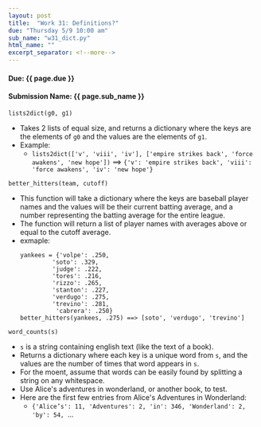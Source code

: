 ```yaml
---
layout: post
title:  "Work 31: Definitions?"
due: "Thursday 5/9 10:00 am"
sub_name: "w31_dict.py"
html_name: ""
excerpt_separator: <!--more-->
---
```


#### Due: {{ page.due }}
#### Submission Name: {{ page.sub_name }}

`lists2dict(g0, g1)`
* Takes 2 lists of equal size, and returns a dictionary where the keys are the elements of `g0` and the values are the elements of `g1`.
* Example:
  * `lists2dict(['v', 'viii', 'iv'], ['empire strikes back', 'force awakens', 'new hope'])` ==> `{'v': 'empire strikes back', 'viii': 'force awakens', 'iv': 'new hope'}`


`better_hitters(team, cutoff)`
* This function will take a dictionary where the keys are baseball player names and the values will be their current batting average, and a number representing the batting average for the entire league.
* The function will return a list of player names with averages above or equal to the cutoff average.
* exmaple:
  ```
  yankees = {'volpe': .250,
           'soto': .329,
           'judge': .222,
           'tores': .216,
           'rizzo': .265,
           'stanton': .227,
           'verdugo': .275,
           'trevino': .281,
            'cabrera': .250}
  better_hitters(yankees, .275) ==> [soto', 'verdugo', 'trevino']
  ```

`word_counts(s)`
* `s` is a string containing english text (like the text of a book).
* Returns a dictionary where each key is a unique word from `s`, and the values are the number of times that word appears in `s`.
* For the moent, assume that words can be easily found by splitting a string on any whitespace.
* Use Alice's adventures in wonderland, or another book, to test.
* Here are the first few entries from Alice's Adventures in Wonderland:
  - `{'Alice’s': 11, 'Adventures': 2, 'in': 346, 'Wonderland': 2, 'by': 54, `...

